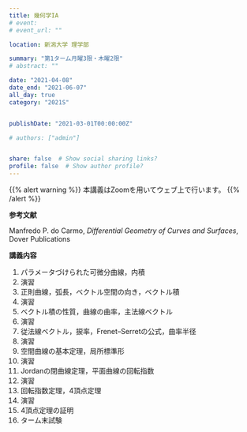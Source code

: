 ```yaml
---
title: 幾何学IA
# event: 
# event_url: ""

location: 新潟大学 理学部

summary: "第1ターム月曜3限・木曜2限"
# abstract: ""

date: "2021-04-08"
date_end: "2021-06-07"
all_day: true
category: "2021S"


publishDate: "2021-03-01T00:00:00Z"

# authors: ["admin"]


share: false  # Show social sharing links?
profile: false  # Show author profile?
---
```

{{% alert warning %}}
本講義はZoomを用いてウェブ上で行います。
{{% /alert %}}

**参考文献**

Manfredo P. do Carmo, *Differential Geometry of Curves and Surfaces*, Dover Publications

**講義内容**

1. パラメータづけられた可微分曲線，内積
2. 演習
3. 正則曲線，弧長，ベクトル空間の向き，ベクトル積
4. 演習
5. ベクトル積の性質，曲線の曲率，主法線ベクトル
6. 演習
7. 従法線ベクトル，捩率，Frenet–Serretの公式，曲率半径
8. 演習
9. 空間曲線の基本定理，局所標準形
10. 演習
11. Jordanの閉曲線定理，平面曲線の回転指数
12. 演習
13. 回転指数定理，4頂点定理
14. 演習
15. 4頂点定理の証明
16. ターム末試験
